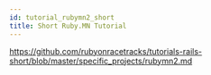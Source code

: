 ```yaml
---
id: tutorial_rubymn2_short
title: Short Ruby.MN Tutorial
---
```


https://github.com/rubyonracetracks/tutorials-rails-short/blob/master/specific_projects/rubymn2.md
